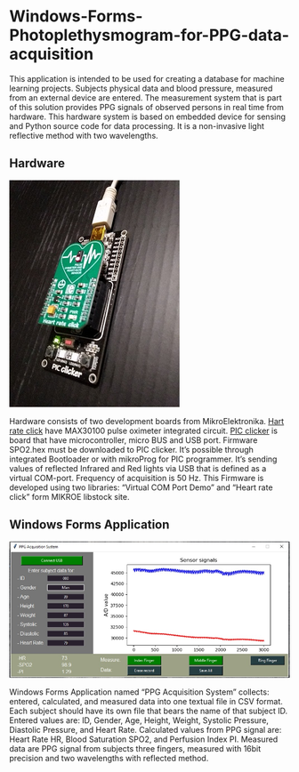 # Windows-Forms-Photoplethysmogram-for-PPG-data-acquisition
This application is intended to be used for creating a database for machine learning projects. Subjects physical data and blood pressure, measured from an external device are entered. The measurement system that is part of this solution provides PPG signals of observed persons in real time from hardware. This hardware system is based on embedded device for sensing and Python source code for data processing. It is a non-invasive light reflective method with two wavelengths.
## Hardware
![Hardware](/Pictures/Hardware.jpg)

Hardware consists of two development boards from MikroElektronika.
[Hart rate click](https://www.mikroe.com/heart-rate-click) have MAX30100 pulse oximeter integrated circuit.
[PIC clicker](https://www.mikroe.com/clicker-pic18fj) is board that have microcontroller, micro BUS and USB port.
Firmware SPO2.hex must be downloaded to PIC clicker. It’s possible through integrated Bootloader or with mikroProg for PIC programmer.
It’s sending values of reflected Infrared and Red lights via USB that is defined as a virtual COM-port. Frequency of acquisition is 50 Hz.
This Firmware is developed using two libraries: “Virtual COM Port Demo” and “Heart rate click” form MIKROE libstock site.

## Windows Forms Application
![WFA](Pictures/Aplikacija.jpg)

Windows Forms Application named “PPG Acquisition System” collects: entered, calculated, and measured data into one textual file in CSV format. Each subject should have its own file that bears the name of that subject ID. Entered values are: ID, Gender, Age, Height, Weight, Systolic Pressure, Diastolic Pressure, and Heart Rate. Calculated values from PPG signal are: Heart Rate HR, Blood Saturation SPO2, and Perfusion Index PI. Measured data are PPG signal from subjects three fingers, measured with 16bit precision and two wavelengths with reflected method. 
